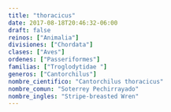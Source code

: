 ```yaml
---
title: "thoracicus"
date: 2017-08-18T20:46:32-06:00
draft: false
reinos: ["Animalia"]
divisiones: ["Chordata"]
clases: ["Aves"]
ordenes: ["Passeriformes"]
familias: ["Troglodytidae "]
generos: ["Cantorchilus"]
nombre_cientifico: "Cantorchilus thoracicus"
nombre_comun: "Soterrey Pechirrayado"
nombre_ingles: "Stripe-breasted Wren"
---
```

